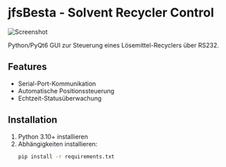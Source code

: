 # jfsBesta - Solvent Recycler Control

![Screenshot](docs/screenshots/main_window.png)

Python/PyQt6 GUI zur Steuerung eines Lösemittel-Recyclers über RS232.

## Features

- Serial-Port-Kommunikation
- Automatische Positionssteuerung
- Echtzeit-Statusüberwachung

## Installation

1. Python 3.10+ installieren
2. Abhängigkeiten installieren:
   ```bash
   pip install -r requirements.txt
   ```

